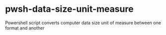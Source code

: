 # pwsh-data-size-unit-measure
Powershell script converts computer data size unit of measure between one format and another
